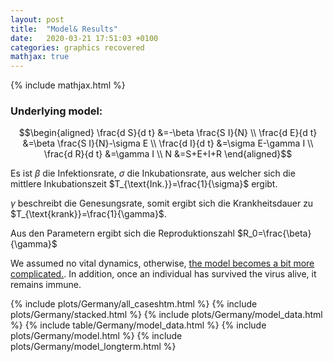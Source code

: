 ```yaml
---
layout: post
title:  "Model& Results"
date:   2020-03-21 17:51:03 +0100
categories: graphics recovered
mathjax: true
---
```

{% include mathjax.html %}

### Underlying model:

$$\begin{aligned}
\frac{d S}{d t} &=-\beta \frac{S I}{N} \\
\frac{d E}{d t} &=\beta \frac{S I}{N}-\sigma E \\
\frac{d I}{d t} &=\sigma E-\gamma I \\
\frac{d R}{d t} &=\gamma I \\
N &=S+E+I+R
\end{aligned}$$ 




Es ist $\beta$ die Infektionsrate, $\sigma$ die Inkubationsrate, aus welcher sich die mittlere Inkubationszeit $T_{\text{Ink.}}=\frac{1}{\sigma}$ ergibt.

$\gamma$ beschreibt die Genesungsrate, somit ergibt sich die Krankheitsdauer zu $T_{\text{krank}}=\frac{1}{\gamma}$.

Aus den Parametern ergibt sich die Reproduktionszahl $R_0=\frac{\beta}{\gamma}$

We assumed no vital dynamics, otherwise, [the model becomes a bit more complicated.](http://www.public.asu.edu/~hnesse/classes/seir.html). In addition, once an individual has survived the virus alive, it remains immune.

{% include plots/Germany/all_caseshtm.html %}
{% include plots/Germany/stacked.html %}
{% include plots/Germany/model_data.html %}
{% include table/Germany/model_data.html %}
{% include plots/Germany/model.html %}
{% include plots/Germany/model_longterm.html %}


